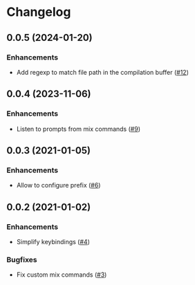 # Changelog

## 0.0.5 (2024-01-20)

### Enhancements
- Add regexp to match file path in the compilation buffer ([#12](https://github.com/ayrat555/mix.el/pull/12))

## 0.0.4 (2023-11-06)

### Enhancements
- Listen to prompts from mix commands ([#9](https://github.com/ayrat555/mix.el/pull/9))

## 0.0.3 (2021-01-05)

### Enhancements
- Allow to configure prefix ([#6](https://github.com/ayrat555/mix.el/pull/6))

## 0.0.2 (2021-01-02)

### Enhancements
- Simplify keybindings ([#4](https://github.com/ayrat555/mix.el/pull/4))

### Bugfixes
- Fix custom mix commands ([#3](https://github.com/ayrat555/mix.el/pull/3))
